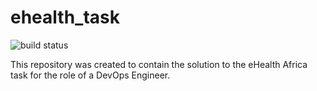 # ehealth_task 

<img src="https://travis-ci.org/femilofin/ehealth_task.svg?branch=master" alt="build status">


This repository was created to contain the solution to the eHealth Africa task for the role of a DevOps Engineer.